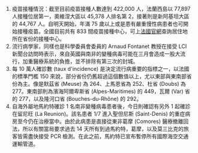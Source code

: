 1. 疫苗接種情況：截至目前疫苗接種人數達到 422,000 人，法蘭西島以 77,897 人接種位居第一，奧維涅大區以 45,378 人排名第 2，接著則是新阿基坦大區的 44,767 人。自明天開始，年滿 75 歲以上或是患有嚴重慢性病患者也可開始接種疫苗。全國目前共有 833 間疫苗接種中心，可上[法國官網](https://www.sante.fr/centres-vaccination-covid.html)查詢居住地所在省份的接種中心。
1. 流行病學家，同樣也是科學委員會委員的 Arnaud Fontanet 教授在接受 LCI 新聞台訪問時表示，來自英國與南非的變種病毒可能在三月會造成一股大流行，加重醫療系統的負擔，並不排除有第三次的封城。
1. 每 10 萬人確診數 \(taux d'incidence\) 是決定流行病重要的指標之一，以法國的標準門檻 150 來說，部分省份仍舊超過這個數值以上，尤以東部與東南部省份為主。像是默茲省 \(Meuse\) 為 264、上馬恩省為 252、杜省 \(Doubs\) 為 277。東南部則為濱海阿爾卑斯省 \(Alpes-Maritimes\) 的 449，瓦爾 \(Var\) 省的 277，以及隆河口省 \(Bouches-du-Rhône\) 的 292。
1. 自海外屬地馬約特確診 1 名南非變種病毒患者後，今日則確認有另外 1 起確診在留尼旺 \(La Reunion\)。該名患者 1/7 進入聖但尼斯 \(Saint-Denis\) 的重症病房至今仍在治療當中。由於此病患是直接從東非葛摩 \(Comores\) 醫療撤離回法，所以有關當局要求過去 14 天所有到過馬約特，葛摩，以及莫三比克的旅客皆需盡快接受 PCR 檢測。在此之前，馬約特已宣布暫停所有國際海空交通運輸管道。